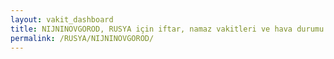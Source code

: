 ```yaml
---
layout: vakit_dashboard
title: NIJNINOVGOROD, RUSYA için iftar, namaz vakitleri ve hava durumu - ilçe/eyalet seç
permalink: /RUSYA/NIJNINOVGOROD/
---
```


<script type="text/javascript">
  var GLOBAL_COUNTRY = 'RUSYA';
  var GLOBAL_CITY = 'NIJNINOVGOROD';
  var GLOBAL_STATE = '';
  var lat = 72;
  var lon = 21;
</script>
